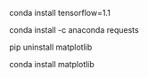  conda install tensorflow=1.1

 conda install -c anaconda requests

 pip uninstall matplotlib

 conda install matplotlib
